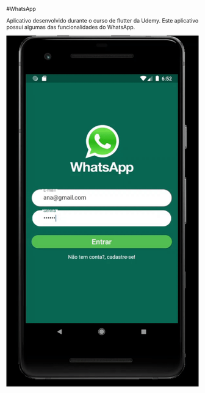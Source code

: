 #WhatsApp

Aplicativo desenvolvido durante o curso de flutter da Udemy. Este aplicativo possui algumas das funcionalidades do WhatsApp.

![Gif-WhatsApp](https://github.com/NataliaRamalho/WhatsApp/blob/master/whatsgif.gif)

